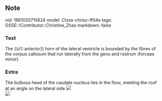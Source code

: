 ## Note
nid: 1661020715824
model: Cloze-chrisc-ff04e
tags: GSSE::!Contributor::Christine_Zhao
markdown: false

### Text
<div>
  <div>
    <div>
      The {{c1::anterior}} horn of the lateral ventricle is bounded
      by the fibres of the corpus callosum that run laterally from
      the genu and rostrum (forceps minor).
    </div>
  </div>
</div>

### Extra
<div>
  <div>
    <div>The bulbous head of the caudate nucleus lies in the floor,
    meeting the roof at an angle on the lateral side <img src= 
    "paste-df03957a60e148338c5ca40744904e3f5d7d8c3c.jpg"></div>
    <div><img src= 
    "Screen%20Shot%202021-09-12%20at%205.36.43%20pm.png"></div>
  </div>
</div>

